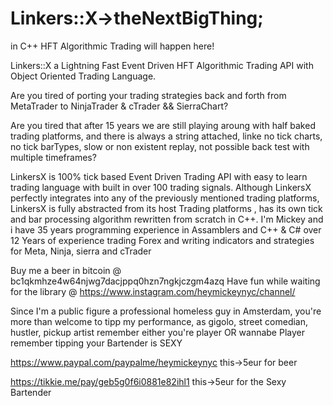 # Linkers::X→theNextBigThing; 

in C++ HFT Algorithmic Trading will happen here!

Linkers::X a Lightning Fast Event Driven HFT Algorithmic Trading API with Object Oriented Trading Language.


Are you tired of porting your trading strategies back and forth from MetaTrader to NinjaTrader & cTrader && SierraChart?

Are you tired that after 15 years we are still playing aroung with half baked trading platforms, 
and there is always a string attached, linke no tick charts, no tick barTypes, slow or non existent replay, not possible back test with multiple timeframes?

LinkersX is 100% tick based Event Driven Trading API with easy to learn trading language with built in over 100 trading signals.
Although LinkersX perfectly integrates into any of the previously mentioned trading platforms, 
LinkersX is fully abstracted from its host Trading platforms , has its own tick and bar processing algorithm rewritten from scratch in C++.
I'm Mickey and i have 35 years programming experience in Assamblers and C++ & C#<lil bit>
over 12 Years of experience trading Forex and writing indicators and strategies for Meta, Ninja, sierra and cTrader

Buy me a beer in bitcoin @ bc1qkmhze4w64njwg7dacjppq0hzn7ngkjczgm4azq
Have fun while waiting for the library @ https://www.instagram.com/heymickeynyc/channel/

Since I'm a public figure a professional homeless guy in Amsterdam, you're more than welcome to tipp my performance,
as gigolo, street comedian, hustler, pickup artist 
remember either you're player OR wannabe Player
remember tipping your Bartender is SEXY

https://www.paypal.com/paypalme/heymickeynyc  this->5eur for beer

https://tikkie.me/pay/geb5g0f6i0881e82ihl1  this->5eur for the Sexy Bartender



